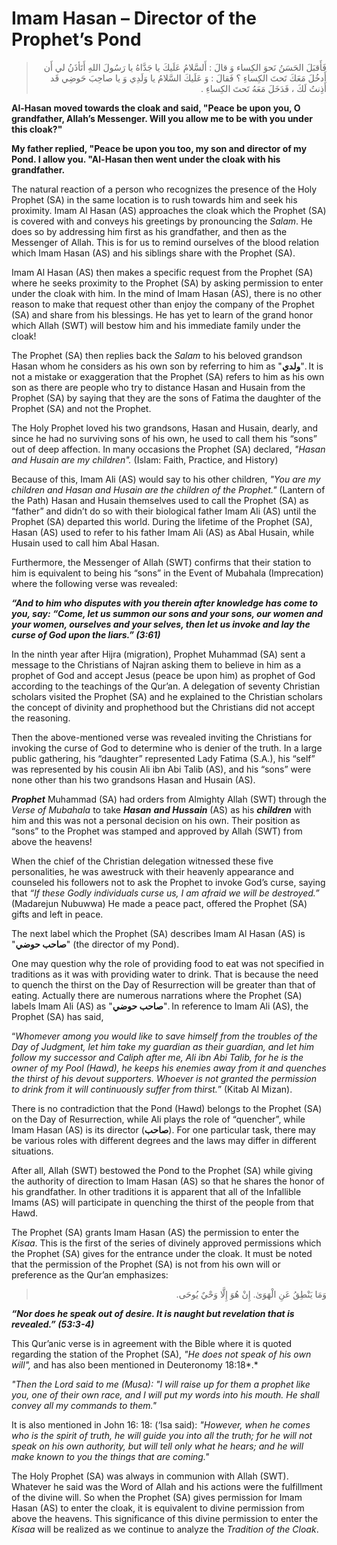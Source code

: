 Imam Hasan – Director of the Prophet’s Pond
===========================================

<blockquote dir="rtl">
  <p>
فَأَقبَلَ الحَسَنُ نَحوَ الكِساء وَ قالَ : أَلسَّلامُ عَلَيكَ يا
جَدَّاهُ يا رَسُولَ اللهِ أَتَأذَنُ لي أَن أَدخُلَ مَعَكَ تَحتَ
الكِساءِ ؟ فَقالَ : وَ عَلَيكَ السَّلامُ يا وَلَدِي وَ يا صاحِبَ
حَوضِي قَد أَذِنتُ لَكَ ، فَدَخَلَ مَعَهُ تَحتَ الكِساءِ .
  </p>
</blockquote>

**Al-Hasan moved towards the cloak and said, "Peace be upon you, O
grandfather, Allah’s Messenger. Will you allow me to be with you under
this cloak?"**

**My father replied, "Peace be upon you too, my son and director of my
Pond. I allow you. "Al-Hasan then went under the cloak with his
grandfather.**

The natural reaction of a person who recognizes the presence of the Holy
Prophet (SA) in the same location is to rush towards him and seek his
proximity. Imam Al Hasan (AS) approaches the cloak which the Prophet
(SA) is covered with and conveys his greetings by pronouncing the
*Salam*. He does so by addressing him first as his grandfather, and then
as the Messenger of Allah. This is for us to remind ourselves of the
blood relation which Imam Hasan (AS) and his siblings share with the
Prophet (SA).

Imam Al Hasan (AS) then makes a specific request from the Prophet (SA)
where he seeks proximity to the Prophet (SA) by asking permission to
enter under the cloak with him. In the mind of Imam Hasan (AS), there is
no other reason to make that request other than enjoy the company of the
Prophet (SA) and share from his blessings. He has yet to learn of the
grand honor which Allah (SWT) will bestow him and his immediate family
under the cloak!

The Prophet (SA) then replies back the *Salam* to his beloved grandson
Hasan whom he considers as his own son by referring to him as
"**ولدي**". It is not a mistake or exaggeration that the Prophet (SA)
refers to him as his own son as there are people who try to distance
Hasan and Husain from the Prophet (SA) by saying that they are the sons
of Fatima the daughter of the Prophet (SA) and not the Prophet.

The Holy Prophet loved his two grandsons, Hasan and Husain, dearly, and
since he had no surviving sons of his own, he used to call them his
“sons” out of deep affection. In many occasions the Prophet (SA)
declared, *"Hasan and Husain are my children".* (Islam: Faith, Practice,
and History)

Because of this, Imam Ali (AS) would say to his other children, *"You
are my children and Hasan and Husain are the children of the Prophet."*
(Lantern of the Path) Hasan and Husain themselves used to call the
Prophet (SA) as “father” and didn’t do so with their biological father
Imam Ali (AS) until the Prophet (SA) departed this world. During the
lifetime of the Prophet (SA), Hasan (AS) used to refer to his father
Imam Ali (AS) as Abal Husain, while Husain used to call him Abal Hasan.

Furthermore, the Messenger of Allah (SWT) confirms that their station to
him is equivalent to being his “sons” in the Event of Mubahala
(Imprecation) where the following verse was revealed:

***“And to him who disputes with you therein after knowledge has come to
you, say: “Come, let us summon our sons and your sons, our women and
your women, ourselves and your selves, then let us invoke and lay the
curse of God upon the liars.” (3:61)***

In the ninth year after Hijra (migration), Prophet Muhammad (SA) sent a
message to the Christians of Najran asking them to believe in him as a
prophet of God and accept Jesus (peace be upon him) as prophet of God
according to the teachings of the Qur’an. A delegation of seventy
Christian scholars visited the Prophet (SA) and he explained to the
Christian scholars the concept of divinity and prophethood but the
Christians did not accept the reasoning.

Then the above-mentioned verse was revealed inviting the Christians for
invoking the curse of God to determine who is denier of the truth. In a
large public gathering, his “daughter” represented Lady Fatima (S.A.),
his “self” was represented by his cousin Ali ibn Abi Talib (AS), and his
“sons” were none other than his two grandsons Hasan and Husain (AS).

***Prophet*** Muhammad (SA) had orders from Almighty Allah (SWT) through
the *Verse of Mubahala* to take ***Hasan*** ***and Hussain*** (AS) as
his ***children*** with him and this was not a personal decision on his
own. Their position as “sons” to the Prophet was stamped and approved by
Allah (SWT) from above the heavens!

When the chief of the Christian delegation witnessed these five
personalities, he was awestruck with their heavenly appearance and
counseled his followers not to ask the Prophet to invoke God’s curse,
saying that *“If these Godly individuals curse us, I am afraid we will
be destroyed.”* (Madarejun Nubuwwa) He made a peace pact, offered the
Prophet (SA) gifts and left in peace.

The next label which the Prophet (SA) describes Imam Al Hasan (AS) is
"**صاحب حوضي**" (the director of my Pond).

One may question why the role of providing food to eat was not specified
in traditions as it was with providing water to drink. That is because
the need to quench the thirst on the Day of Resurrection will be greater
than that of eating. Actually there are numerous narrations where the
Prophet (SA) labels Imam Ali (AS) as "**صاحب حوضي**". In reference to
Imam Ali (AS), the Prophet (SA) has said,

“*Whomever among you would like to save himself from the troubles of the
Day of Judgment, let him take my guardian as their guardian, and let him
follow my successor and Caliph after me, Ali ibn Abi Talib, for he is
the owner of my Pool (Hawd), he keeps his enemies away from it and
quenches the thirst of his devout supporters. Whoever is not granted the
permission to drink from it will continuously suffer from thirst.*”
(Kitab Al Mizan).

There is no contradiction that the Pond (Hawd) belongs to the Prophet
(SA) on the Day of Resurrection, while Ali plays the role of “quencher”,
while Imam Hasan (AS) is its director (**صاحب**). For one particular
task, there may be various roles with different degrees and the laws may
differ in different situations.

After all, Allah (SWT) bestowed the Pond to the Prophet (SA) while
giving the authority of direction to Imam Hasan (AS) so that he shares
the honor of his grandfather. In other traditions it is apparent that
all of the Infallible Imams (AS) will participate in quenching the
thirst of the people from that Hawd.

The Prophet (SA) grants Imam Hasan (AS) the permission to enter the
*Kisaa*. This is the first of the series of divinely approved
permissions which the Prophet (SA) gives for the entrance under the
cloak. It must be noted that the permission of the Prophet (SA) is not
from his own will or preference as the Qur’an emphasizes:

<blockquote dir="rtl">
  <p>
وَمَا يَنْطِقُ عَنِ الْهَوَىٰ. إِنْ هُوَ إِلَّا وَحْيٌ يُوحَى.
  </p>
</blockquote>

***“Nor does he speak out of desire. It is naught but revelation that is
revealed.” (53:3-4)***

This Qur’anic verse is in agreement with the Bible where it is quoted
regarding the station of the Prophet (SA), *"He does not speak of his
own will",* and has also been mentioned in Deuteronomy 18:18*.*

*"Then the Lord said to me (Musa): "I will raise up for them a prophet
like you, one of their own race, and I will put my words into his mouth.
He shall convey all my commands to them."*

It is also mentioned in John 16: 18: (‘Isa said): *"However, when he
comes who is the spirit of truth, he will guide you into all the truth;
for he will not speak on his own authority, but will tell only what he
hears; and he will make known to you the things that are coming."*

The Holy Prophet (SA) was always in communion with Allah (SWT). Whatever
he said was the Word of Allah and his actions were the fulfillment of
the divine will. So when the Prophet (SA) gives permission for Imam
Hasan (AS) to enter the cloak, it is equivalent to divine permission
from above the heavens. This significance of this divine permission to
enter the *Kisaa* will be realized as we continue to analyze the
*Tradition of the Cloak*.


